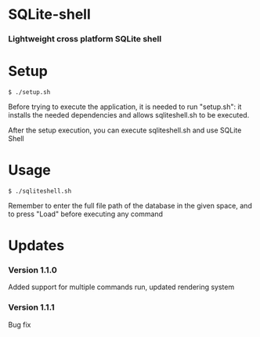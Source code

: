 # SQLite-shell
### Lightweight cross platform SQLite shell

# Setup

    $ ./setup.sh
    
Before trying to execute the application, it is needed to run "setup.sh": it installs the needed dependencies and allows sqliteshell.sh to be executed.

After the setup execution, you can execute sqliteshell.sh and use SQLite Shell

# Usage
    $ ./sqliteshell.sh
Remember to enter the full file path of the database in the given space, and to press "Load" before executing any command

# Updates
### Version 1.1.0
Added support for multiple commands run, updated rendering system

### Version 1.1.1
Bug fix
